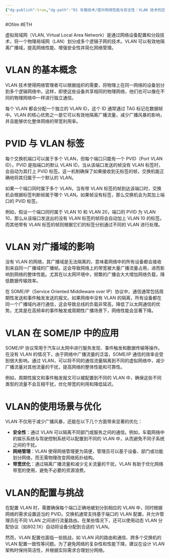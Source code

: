 ```yaml
---
{"dg-publish":true,"dg-path":"01 车载技术/提升网络性能与安全性：VLAN 技术的应用与实践.md","permalink":"/01 车载技术/提升网络性能与安全性：VLAN 技术的应用与实践/","created":"2022-06-23T23:03:04.000+08:00","updated":"2025-10-21T14:54:17.371+08:00"}
---
```


#Ofilm #ETH

虚拟局域网（VLAN, Virtual Local Area Network）是通过网络设备配置和分段技术，将一个物理局域网（LAN）划分成多个逻辑子网的技术。VLAN 可以有效地隔离广播域，提高网络性能、增强安全性并简化网络管理。
# VLAN 的基本概念

VLAN 技术使得网络管理者可以根据组织的需要，将物理上在同一网络的设备划分到多个逻辑网络中。这样，即使这些设备共享相同的物理网络，他们也可以像在不同的物理网络中一样进行独立通信。

每个 VLAN 都会分配一个独立的 VLAN ID，这个 ID 通常通过 TAG 标记在数据帧中。VLAN 的核心优势之一是它可以有效地隔离广播流量，减少广播风暴的影响，并且能够优化整体网络的带宽利用率。

# PVID 与 VLAN 标签

每个交换机端口可以属于多个 VLAN，但每个端口只能有一个 PVID（Port VLAN ID）。PVID 是指端口的默认 VLAN ID，当从该端口发送的帧没有 VLAN 标签时，会自动为其打上 PVID 标签。这一机制确保了如果接收到无标签的帧，交换机能正确地将其归属于一个默认的 VLAN。

如果一个端口同时属于多个 VLAN，当有带 VLAN 标签的帧到达该端口时，交换机会根据标签判断帧属于哪个 VLAN。如果帧没有标签，那么交换机会为其加上端口的 PVID 标签。

例如，假设一个端口同时属于 VLAN 10 和 VLAN 20，端口的 PVID 为 VLAN 10，那么从该端口发送出的没有 VLAN 标签的帧将会自动加上 VLAN 10 的标签。而其他带有 VLAN 标签的帧则根据它们的标签分别通过不同的 VLAN 进行处理。

# VLAN 对广播域的影响

没有 VLAN 的网络，其广播域是无法隔离的，意味着网络中的所有设备都会接收到来自同一广播域的广播帧。这会导致网络上的带宽被大量广播流量占用，进而影响到网络的整体性能。尤其在以太网环境中，频繁的广播会大大增加网络负载，降低数据传输效率。

在 SOME/IP（Service Oriented Middleware over IP）协议中，通信通常包括周期性发送和事件触发发送的报文。如果网络中没有 VLAN 的隔离，所有设备都在同一个广播域内进行通信，这会导致总线的负载非常高，降低了以太网通信的优势。尤其是在高频率的事件触发或周期性广播场景下，网络性能会显著下降。

# VLAN 在 SOME/IP 中的应用

SOME/IP 协议常用于汽车以太网中进行服务发现、事件触发和数据传输等操作。在没有 VLAN 的情况下，由于网络中广播流量的泛滥，SOME/IP 通信的效率会受到很大影响。通过 VLAN，可以将不同的通信流量隔离到不同的虚拟网络中，减少广播流量对其他流量的干扰，提高网络的整体性能和可靠性。

例如，周期性报文和事件触发报文可以被配置到不同的 VLAN 中，确保这些不同类型的流量不会互相干扰，优化带宽的利用和降低延迟。

# VLAN的使用场景与优化

VLAN 不仅用于减少广播风暴，还能在以下几个方面带来显著的优化：

- **安全性**：通过 VLAN 可以隔离不同部门或服务之间的通信。例如，车载网络中的娱乐系统与驾驶控制系统可以配置到不同的 VLAN 中，从而避免不同子系统之间的干扰。
- **网络管理**：VLAN 使得网络管理更为简便，管理员可以基于设备、部门或功能划分网络，而无需物理改变网络拓扑结构。
- **带宽优化**：通过隔离广播流量和减少无关流量的干扰，VLAN 有助于优化网络带宽的使用，避免不必要的资源浪费。

# VLAN的配置与挑战

在配置 VLAN 时，需要确保每个端口正确地被划分到相应的 VLAN 中，同时根据网络的需求设置适当的 PVID。交换机通常支持基于端口的 VLAN 配置，并允许管理员在不同 VLAN 之间进行流量路由。在某些情况下，还可以使用动态 VLAN 分配协议（如802.1X）自动将设备分配到合适的 VLAN。

然而，VLAN 配置也面临一些挑战，如 VLAN 间的路由和通信、跨多个交换机的 VLAN 配置一致性等问题。为了避免网络的复杂性和性能下降，建议在设计 VLAN 架构时保持简洁性，并根据实际需求合理划分网络。
